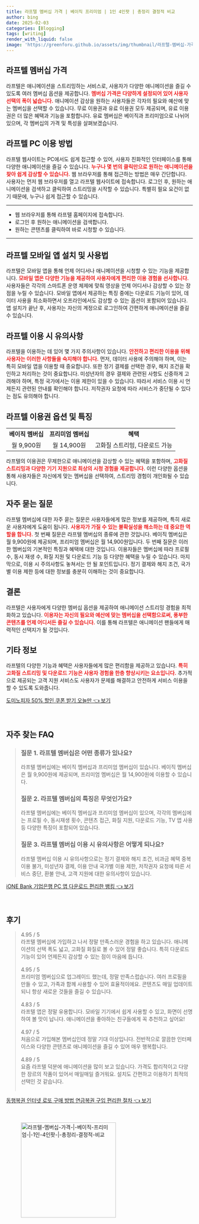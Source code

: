```yaml
---
title: 라프텔 멤버십 가격 | 베이직 프리미엄 | 1인 4인팟 | 총정리 결정적 비교
author: bing
date: 2025-02-03
categories: [Blogging]
tags: [writing]
render_with_liquid: false
image: 'https://greenforu.github.io/assets/img/thumbnail/라프텔-멤버십-가격-|-베이직-프리미엄-|-1인-4인팟-|-총정리-결정적-비교.webp'
---
```



<h2 id='라프텔_멤버십_가격'>라프텔 멤버십 가격</h2>

<p>라프텔은 애니메이션을 스트리밍하는 서비스로, 사용자가 다양한 애니메이션을 즐길 수 있도록 여러 멤버십 옵션을 제공합니다. <b><span style="color: #ee2323;">멤버십 가격은 다양하게 설정되어 있어 사용자 선택의 폭이 넓습니다.</span></b> 애니메이션 감상을 원하는 사용자들은 각자의 필요와 예산에 맞는 멤버십을 선택할 수 있습니다. 무료 이용권과 유료 이용권 모두 제공되며, 유료 이용권은 더 많은 혜택과 기능을 포함합니다. 유료 멤버십은 베이직과 프리미엄으로 나뉘어 있으며, 각 멤버십의 가격 및 특성을 살펴보겠습니다.</p>

<h2 id='라프텔_PC_이용방법'>라프텔 PC 이용 방법</h2>

<p>라프텔 웹사이트는 PC에서도 쉽게 접근할 수 있어, 사용자 친화적인 인터페이스를 통해 다양한 애니메이션을 즐길 수 있습니다. <b><span style="color: #ee2323;">누구나 몇 번의 클릭만으로 원하는 애니메이션을 찾아 쉽게 감상할 수 있습니다.</span></b> 웹 브라우저를 통해 접근하는 방법은 매우 간단합니다. 사용자는 먼저 웹 브라우저를 열고 라프텔 웹사이트에 접속합니다. 로그인 후, 원하는 애니메이션을 검색하고 클릭하여 스트리밍을 시작할 수 있습니다. 특별히 필요 요건이 없기 때문에, 누구나 쉽게 접근할 수 있습니다.</p>

<hr />

<ul>
    <li>웹 브라우저를 통해 라프텔 홈페이지에 접속합니다.</li>
    <li>로그인 후 원하는 애니메이션을 검색합니다.</li>
    <li>원하는 콘텐츠를 클릭하여 바로 시청할 수 있습니다.</li>
</ul>

<hr />

<h2 id='라프텔_모바일_앱_설치_및_사용법'>라프텔 모바일 앱 설치 및 사용법</h2>

<p>라프텔은 모바일 앱을 통해 언제 어디서나 애니메이션을 시청할 수 있는 기능을 제공합니다. <b><span style="color: #ee2323;">모바일 앱은 다양한 기능을 제공하여 사용자에게 편리한 이용 경험을 선사합니다.</span></b> 사용자들은 각각의 스마트폰 운영 체제에 맞춰 영상을 언제 어디서나 감상할 수 있는 장점을 누릴 수 있습니다. 모바일 앱에서 제공하는 특징 중에는 다운로드 기능이 있어, 데이터 사용을 최소화하면서 오프라인에서도 감상할 수 있는 옵션이 포함되어 있습니다. 앱 설치가 끝난 후, 사용자는 자신의 계정으로 로그인하여 간편하게 애니메이션을 즐길 수 있습니다.</p>

<h2 id='라프텔_이용_시_유의사항'>라프텔 이용 시 유의사항</h2>

<p>라프텔을 이용하는 데 있어 몇 가지 주의사항이 있습니다. <b><span style="color: #ee2323;">안전하고 편리한 이용을 위해 사용자는 이러한 사항들을 숙지해야 합니다.</span></b> 먼저, 데이터 사용에 주의해야 하며, 이는 특히 모바일 앱을 이용할 때 중요합니다. 또한 정기 결제를 선택한 경우, 해지 조건을 확인하고 처리하는 것이 중요합니다. 미성년자의 경우 결제와 관련된 사항도 신중하게 고려해야 하며, 특정 국가에서는 이용 제한이 있을 수 있습니다. 따라서 서비스 이용 시 언제든지 관련된 안내를 확인해야 합니다. 저작권자 요청에 따라 서비스가 중단될 수 있다는 점도 유의해야 합니다.</p>

<h2 id='라프텔_이용권_옵션_및_특징'>라프텔 이용권 옵션 및 특징</h2>

<table>
    <tr>
        <td style="text-align: center; height: 17px;"><b>베이직 멤버십</b></td>
        <td style="text-align: center; height: 17px;"><b>프리미엄 멤버십</b></td>
        <td style="text-align: center; height: 17px;"><b>혜택</b></td>
    </tr>
    <tr>
        <td style="text-align: center; height: 17px;">월 9,900원</td>
        <td style="text-align: center; height: 17px;">월 14,900원</td>
        <td style="text-align: center; height: 17px;">고화질 스트리밍, 다운로드 가능</td>
    </tr>
</table>

<p>라프텔의 이용권은 무제한으로 애니메이션을 감상할 수 있는 혜택을 포함하며, <b><span style="color: #ee2323;">고화질 스트리밍과 다양한 기기 지원으로 최상의 시청 경험을 제공합니다.</span></b> 이런 다양한 옵션을 통해 사용자들은 자신에게 맞는 멤버십을 선택하여, 스트리밍 경험이 개인화될 수 있습니다.</p>

<h2 id='자주_묻는_질문'>자주 묻는 질문</h2>

<p>라프텔 멤버십에 대한 자주 묻는 질문은 사용자들에게 많은 정보를 제공하며, 특히 새로운 사용자에게 도움이 됩니다. <b><span style="color: #ee2323;">사용자가 가질 수 있는 불확실성을 해소하는 데 중요한 역할을 합니다.</span></b> 첫 번째 질문은 라프텔 멤버십의 종류에 관한 것입니다. 베이직 멤버십은 월 9,900원에 제공되며, 프리미엄 멤버십은 월 14,900원입니다. 두 번째 질문은 이러한 멤버십의 기본적인 특징과 혜택에 대한 것입니다. 이용자들은 멤버십에 따라 프로필 수, 동시 재생 수, 화질 지원 및 다운로드 기능 등 다양한 혜택을 누릴 수 있습니다. 마지막으로, 이용 시 주의사항도 놓쳐서는 안 될 포인트입니다. 정기 결제와 해지 조건, 국가별 이용 제한 등에 대한 정보를 충분히 이해하는 것이 중요합니다.</p>

<h2 id='결론'>결론</h2>

<p>라프텔은 사용자에게 다양한 멤버십 옵션을 제공하여 애니메이션 스트리밍 경험을 최적화하고 있습니다. <b><span style="color: #ee2323;">이용자는 자신의 필요와 예산에 맞는 멤버십을 선택함으로써, 풍부한 콘텐츠를 언제 어디서든 즐길 수 있습니다.</span></b> 이를 통해 라프텔은 애니메이션 팬들에게 매력적인 선택지가 될 것입니다.</p>

<h2 id='기타_정보'>기타 정보</h2>

<p>라프텔의 다양한 기능과 혜택은 사용자들에게 많은 편리함을 제공하고 있습니다. <b><span style="color: #ee2323;">특히 고화질 스트리밍 및 다운로드 기능은 사용자 경험을 한층 향상시키는 요소입니다.</span></b> 추가적으로 제공되는 고객 지원 서비스도 사용자가 문제를 해결하고 안전하게 서비스 이용을 할 수 있도록 도와줍니다.</p>


<p><a class="click-button" title="도미노피자 50% 할인 쿠폰 받기 오늘만" href="https://greenforu.github.io/posts/%EB%8F%84%EB%AF%B8%EB%85%B8%ED%94%BC%EC%9E%90-50-%ED%95%A0%EC%9D%B8-%EC%BF%A0%ED%8F%B0-%EB%B0%9B%EA%B8%B0-%EC%98%A4%EB%8A%98%EB%A7%8C/" rel="dofollow">도미노피자 50% 할인 쿠폰 받기 오늘만 👈 보기</a></p><br>
<h2 id='자주_찾는_FAQ'>자주 찾는 FAQ</h2>
<div itemscope="" itemtype="https://schema.org/FAQPage"> 
<blockquote> 
<div itemscope="" itemprop="mainEntity" itemtype="https://schema.org/Question"> 
<h3 itemprop="name">질문 1. 라프텔 멤버십은 어떤 종류가 있나요?</h3> 
<div itemscope="" itemprop="acceptedAnswer" itemtype="https://schema.org/Answer"> 
<span itemprop="text"> 
<p>라프텔 멤버십에는 베이직 멤버십과 프리미엄 멤버십이 있습니다. 베이직 멤버십은 월 9,900원에 제공되며, 프리미엄 멤버십은 월 14,900원에 이용할 수 있습니다.</p> 
</span> 
</div> 
</div> 

<div itemscope="" itemprop="mainEntity" itemtype="https://schema.org/Question"> 
<h3 itemprop="name">질문 2. 라프텔 멤버십의 특징은 무엇인가요?</h3> 
<div itemscope="" itemprop="acceptedAnswer" itemtype="https://schema.org/Answer"> 
<span itemprop="text"> 
<p>라프텔 멤버십에는 베이직 멤버십과 프리미엄 멤버십이 있으며, 각각의 멤버십에는 프로필 수, 동시재생 횟수, 콘텐츠 접근, 화질 지원, 다운로드 기능, TV 앱 사용 등 다양한 특징이 포함되어 있습니다.</p> 
</span> 
</div> 
</div> 

<div itemscope="" itemprop="mainEntity" itemtype="https://schema.org/Question"> 
<h3 itemprop="name">질문 3. 라프텔 멤버십 이용 시 유의사항은 어떻게 되나요?</h3> 
<div itemscope="" itemprop="acceptedAnswer" itemtype="https://schema.org/Answer"> 
<span itemprop="text"> 
<p>라프텔 멤버십 이용 시 유의사항으로는 정기 결제와 해지 조건, 비과금 혜택 중복 이용 불가, 미성년자 결제, 이용 안내 국가별 이용 제한, 저작권자 요청에 따른 서비스 중단, 환불 안내, 고객 지원에 대한 유의사항이 있습니다.</p> 
</span> 
</div> 
</div> 

</blockquote> 
</div>
<p><a class="click-button" title="iONE Bank 기업은행 PC 앱 다운로드 편리한 뱅킹" href="https://greenforu.github.io/posts/iONE-Bank-%EA%B8%B0%EC%97%85%EC%9D%80%ED%96%89-PC-%EC%95%B1-%EB%8B%A4%EC%9A%B4%EB%A1%9C%EB%93%9C-%ED%8E%B8%EB%A6%AC%ED%95%9C-%EB%B1%85%ED%82%B9/" rel="dofollow">iONE Bank 기업은행 PC 앱 다운로드 편리한 뱅킹 👈 보기</a></p><br>
<h2 id='후기'>후기</h2>
<div itemscope itemtype="https://schema.org/Product">
  <blockquote>
  <div itemprop="review" itemscope itemtype="https://schema.org/Review">
      <div itemprop="reviewRating" itemscope itemtype="https://schema.org/Rating"> <span itemprop="ratingValue">4.95</span> / <span itemprop="bestRating">5</span> </div>
      <span itemprop="reviewBody">라프텔 멤버십에 가입하고 나서 정말 만족스러운 경험을 하고 있습니다. 애니메이션의 선택 폭도 넓고, 고화질 화질로 볼 수 있어 정말 좋습니다. 특히 다운로드 기능이 있어 언제든지 감상할 수 있는 점이 마음에 듭니다.</span>
  </div>
  <br>
  <div itemprop="review" itemscope itemtype="https://schema.org/Review">
      <div itemprop="reviewRating" itemscope itemtype="https://schema.org/Rating"> <span itemprop="ratingValue">4.95</span> / <span itemprop="bestRating">5</span> </div>
      <span itemprop="reviewBody">프리미엄 멤버십으로 업그레이드 했는데, 정말 만족스럽습니다. 여러 프로필을 만들 수 있고, 가족과 함께 사용할 수 있어 효율적이에요. 콘텐츠도 매일 업데이트되니 항상 새로운 것들을 즐길 수 있습니다.</span>
  </div>
  <br>
  <div itemprop="review" itemscope itemtype="https://schema.org/Review">
      <div itemprop="reviewRating" itemscope itemtype="https://schema.org/Rating"> <span itemprop="ratingValue">4.83</span> / <span itemprop="bestRating">5</span> </div>
      <span itemprop="reviewBody">라프텔 앱은 정말 유용합니다. 모바일 기기에서 쉽게 사용할 수 있고, 화면이 선명하여 볼 맛이 납니다. 애니메이션을 좋아하는 친구들에게 꼭 추천하고 싶어요!</span>
  </div>
  <br>
  <div itemprop="review" itemscope itemtype="https://schema.org/Review">
      <div itemprop="reviewRating" itemscope itemtype="https://schema.org/Rating"> <span itemprop="ratingValue">4.97</span> / <span itemprop="bestRating">5</span> </div>
      <span itemprop="reviewBody">처음으로 가입해본 멤버십인데 정말 기대 이상입니다. 전반적으로 깔끔한 인터페이스와 다양한 콘텐츠로 애니메이션을 즐길 수 있어 매우 행복합니다.</span>
  </div>
  <br>
  <div itemprop="review" itemscope itemtype="https://schema.org/Review">
      <div itemprop="reviewRating" itemscope itemtype="https://schema.org/Rating"> <span itemprop="ratingValue">4.89</span> / <span itemprop="bestRating">5</span> </div>
      <span itemprop="reviewBody">요즘 라프텔 덕분에 애니메이션을 많이 보고 있습니다. 가격도 합리적이고 다양한 장르의 작품이 있어서 매일매일 즐거워요. 설치도 간편하고 이용하기 최적의 선택인 것 같습니다.</span>
  </div>
  <br>
  </blockquote>
</div>
<p><a class="click-button" title="동행복권 인터넷 로또 구매 방법 연금복권 구입 편리한 절차" href="https://greenforu.github.io/posts/%EB%8F%99%ED%96%89%EB%B3%B5%EA%B6%8C-%EC%9D%B8%ED%84%B0%EB%84%B7-%EB%A1%9C%EB%98%90-%EA%B5%AC%EB%A7%A4-%EB%B0%A9%EB%B2%95-%EC%97%B0%EA%B8%88%EB%B3%B5%EA%B6%8C-%EA%B5%AC%EC%9E%85-%ED%8E%B8%EB%A6%AC%ED%95%9C-%EC%A0%88%EC%B0%A8/" rel="dofollow">동행복권 인터넷 로또 구매 방법 연금복권 구입 편리한 절차 👈 보기</a></p><br>
<figure class="image"><img src="https://greenforu.github.io/assets/img/thumbnail/라프텔-멤버십-가격-|-베이직-프리미엄-|-1인-4인팟-|-총정리-결정적-비교.webp" alt="라프텔-멤버십-가격-|-베이직-프리미엄-|-1인-4인팟-|-총정리-결정적-비교" width="256" height="256"></figure>